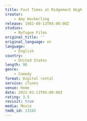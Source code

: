 ```yaml
---
title: Fast Times at Ridgemont High
creator:
    - Amy Heckerling
release: 1982-08-13T04:00:00Z
studios:
    - Refugee Films
original_title: ''
original_language: en
language:
    - English
country:
    - United States
length: 90
genre:
    - Comedy
format: Digital rental
service: iTunes
venue: Home
date: 2022-03-13T05:00:00Z
rating: 3.5
revisit: true
media: Movie
tmdb_id: 13342
---
```

